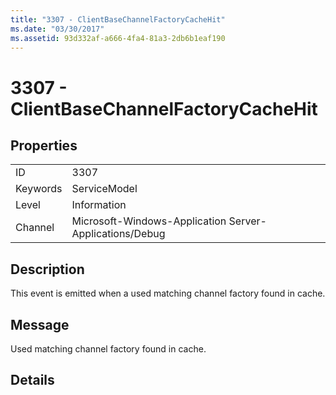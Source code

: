 ```yaml
---
title: "3307 - ClientBaseChannelFactoryCacheHit"
ms.date: "03/30/2017"
ms.assetid: 93d332af-a666-4fa4-81a3-2db6b1eaf190
---
```

# 3307 - ClientBaseChannelFactoryCacheHit
## Properties  


|||  
|-|-|  
|ID|3307|  
|Keywords|ServiceModel|  
|Level|Information|  
|Channel|Microsoft-Windows-Application Server-Applications/Debug|  

## Description  
 This event is emitted when a used matching channel factory found in cache.  

## Message  
 Used matching channel factory found in cache.  

## Details
